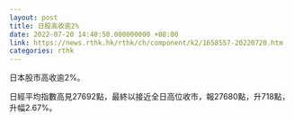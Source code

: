 ```yaml
---
layout: post
title: 日股高收逾2%
date: 2022-07-20 14:40:50.000000000 +08:00
link: https://news.rthk.hk/rthk/ch/component/k2/1658557-20220720.htm
categories: rthk
---
```


日本股市高收逾2%。

日經平均指數高見27692點，最終以接近全日高位收市，報27680點，升718點，升幅2.67%。
